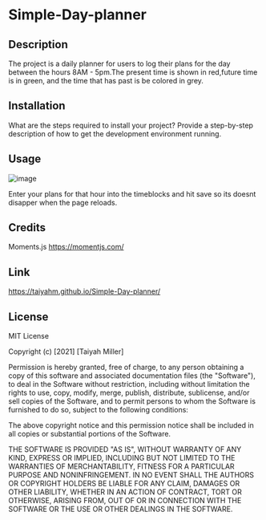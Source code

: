 # Simple-Day-planner

## Description
  The project is a daily planner for users to log their plans for the day between the hours 
  8AM - 5pm.The present time is shown in red,future time is in green, and the time that has past is be colored in grey.



## Installation

What are the steps required to install your project? Provide a step-by-step description of how to get the development environment running.


## Usage 

![image](https://user-images.githubusercontent.com/72588525/106360497-b397c400-62e6-11eb-85ad-4bff9705463c.png)

Enter your plans for that hour into the timeblocks and hit save so its doesnt disapper when the page reloads.


## Credits

Moments.js https://momentjs.com/



## Link
https://taiyahm.github.io/Simple-Day-planner/

## License 
MIT License

Copyright (c) [2021] [Taiyah Miller]

Permission is hereby granted, free of charge, to any person obtaining a copy of this software and associated documentation files (the "Software"), to deal in the Software without restriction, including without limitation the rights to use, copy, modify, merge, publish, distribute, sublicense, and/or sell copies of the Software, and to permit persons to whom the Software is furnished to do so, subject to the following conditions:

The above copyright notice and this permission notice shall be included in all copies or substantial portions of the Software.

THE SOFTWARE IS PROVIDED "AS IS", WITHOUT WARRANTY OF ANY KIND, EXPRESS OR IMPLIED, INCLUDING BUT NOT LIMITED TO THE WARRANTIES OF MERCHANTABILITY, FITNESS FOR A PARTICULAR PURPOSE AND NONINFRINGEMENT. IN NO EVENT SHALL THE AUTHORS OR COPYRIGHT HOLDERS BE LIABLE FOR ANY CLAIM, DAMAGES OR OTHER LIABILITY, WHETHER IN AN ACTION OF CONTRACT, TORT OR OTHERWISE, ARISING FROM, OUT OF OR IN CONNECTION WITH THE SOFTWARE OR THE USE OR OTHER DEALINGS IN THE SOFTWARE.
